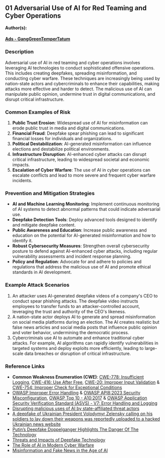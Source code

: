 ## 01 Adversarial Use of AI for Red Teaming and Cyber Operations

**Author(s):**
#### [Ads - GangGreenTemperTatum](https://github.com/GangGreenTemperTatum)

### Description

Adversarial use of AI in red teaming and cyber operations involves leveraging AI technologies to conduct sophisticated offensive operations. This includes creating deepfakes, spreading misinformation, and conducting cyber warfare. These techniques are increasingly being used by nation-state actors and cybercriminals to enhance their capabilities, making attacks more effective and harder to detect. The malicious use of AI can manipulate public opinion, undermine trust in digital communications, and disrupt critical infrastructure.

### Common Examples of Risk

1. **Public Trust Erosion**: Widespread use of AI for misinformation can erode public trust in media and digital communications.
2. **Financial Fraud**: Deepfake spear phishing can lead to significant financial losses for individuals and organizations.
3. **Political Destabilization**: AI-generated misinformation can influence elections and destabilize political environments.
4. **Infrastructure Disruption**: AI-enhanced cyber attacks can disrupt critical infrastructure, leading to widespread societal and economic impacts.
5. **Escalation of Cyber Warfare**: The use of AI in cyber operations can escalate conflicts and lead to more severe and frequent cyber warfare incidents.

### Prevention and Mitigation Strategies

- **AI and Machine Learning Monitoring**: Implement continuous monitoring of AI systems to detect abnormal patterns that could indicate adversarial use.
- **Deepfake Detection Tools**: Deploy advanced tools designed to identify and mitigate deepfake content.
- **Public Awareness and Education**: Increase public awareness and education on the potential for AI-generated misinformation and how to identify it.
- **Robust Cybersecurity Measures**: Strengthen overall cybersecurity posture to defend against AI-enhanced cyber attacks, including regular vulnerability assessments and incident response planning.
- **Policy and Regulation**: Advocate for and adhere to policies and regulations that address the malicious use of AI and promote ethical standards in AI development.

### Example Attack Scenarios

1. An attacker uses AI-generated deepfake videos of a company's CEO to conduct spear phishing attacks. The deepfake video instructs employees to transfer funds to an attacker-controlled account, leveraging the trust and authority of the CEO's likeness.
2. A nation-state actor deploys AI to generate and spread misinformation on social media platforms during an election. The AI creates realistic but false news articles and social media posts that influence public opinion and voter behavior, undermining the democratic process.
3. Cybercriminals use AI to automate and enhance traditional cyber attacks. For example, AI algorithms can rapidly identify vulnerabilities in targeted systems and deploy exploits more efficiently, leading to large-scale data breaches or disruption of critical infrastructure.

### Reference Links

- **Common Weakness Enumeration (CWE)**: [CWE-778: Insufficient Logging](https://cwe.mitre.org/data/definitions/778.html), [CWE-416: Use After Free](https://cwe.mitre.org/data/definitions/416.html), [CWE-20: Improper Input Validation](https://cwe.mitre.org/data/definitions/20.html) & [CWE-754: Improper Check for Exceptional Conditions](https://cwe.mitre.org/data/definitions/754.html)
- [OWASP Improper Error Handling](https://owasp.org/www-community/Improper_Error_Handling#:~:text=Improper%20handling%20of%20errors%20can,that%20should%20never%20be%20revealed.) & [OWASP API8:2023 Security Misconfiguration](https://owasp.org/API-Security/editions/2023/en/0xa8-security-misconfiguration/), [OWASP Top 10 - A10:2017](https://owasp.org/www-project-top-ten/2017/A10_2017-Insufficient_Logging%2526Monitoring) & [OWASP Application Security Verification Standard (ASVS) - V7: Error Handling and Logging](https://github.com/OWASP/ASVS/blob/master/4.0/en/0x15-V7-Error-Logging.md)
- [Disrupting malicious uses of AI by state-affiliated threat actors](https://openai.com/index/disrupting-malicious-uses-of-ai-by-state-affiliated-threat-actors/)
- [A deepfake of Ukrainian President Volodymyr Zelensky calling on his soldiers to lay down their weapons was reportedly uploaded to a hacked Ukrainian news website](https://x.com/MikaelThalen/status/1504123674516885507)
- [Putin’s Deepfake Doppelganger Highlights The Danger Of The Technology](https://www.forbes.com/sites/petersuciu/2023/12/15/putins-deepfake-doppelganger-highlights-the-danger-of-the-technology/?sh=682e6263845e)
- [Threats and Impacts of Deepfake Technology](https://arxiv.org/abs/1909.08724)
- [The Role of AI in Modern Cyber Warfare](https://www.cfr.org/report/ai-and-cybersecurity)
- [Misinformation and Fake News in the Age of AI](https://www.sciencedirect.com/science/article/pii/S2666389920300904)
